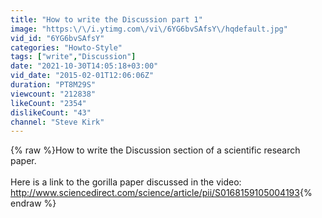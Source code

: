 ```yaml
---
title: "How to write the Discussion part 1"
image: "https:\/\/i.ytimg.com\/vi\/6YG6bvSAfsY\/hqdefault.jpg"
vid_id: "6YG6bvSAfsY"
categories: "Howto-Style"
tags: ["write","Discussion"]
date: "2021-10-30T14:05:18+03:00"
vid_date: "2015-02-01T12:06:06Z"
duration: "PT8M29S"
viewcount: "212838"
likeCount: "2354"
dislikeCount: "43"
channel: "Steve Kirk"
---
```

{% raw %}How to write the Discussion section of a scientific research paper.<br /><br />Here is a link to the gorilla paper discussed in the video:<br /><a rel="nofollow" target="blank" href="http://www.sciencedirect.com/science/article/pii/S0168159105004193">http://www.sciencedirect.com/science/article/pii/S0168159105004193</a>{% endraw %}
